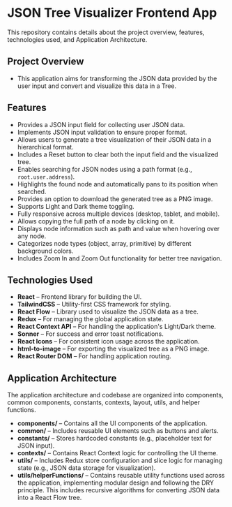 # JSON Tree Visualizer Frontend App
This repository contains details about the project overview, features, technologies used, and Application Architecture.

## Project Overview
 - This application aims for transforming the JSON data provided by the user input and convert and visualize this data in a Tree.


## Features
 - Provides a JSON input field for collecting user JSON data.
 - Implements JSON input validation to ensure proper format.
 - Allows users to generate a tree visualization of their JSON data in a hierarchical format.
 - Includes a Reset button to clear both the input field and the visualized tree.
 - Enables searching for JSON nodes using a path format (e.g., `root.user.address`).
 - Highlights the found node and automatically pans to its position when searched.
 - Provides an option to download the generated tree as a PNG image.
 - Supports Light and Dark theme toggling.
 - Fully responsive across multiple devices (desktop, tablet, and mobile).
 - Allows copying the full path of a node by clicking on it.
 - Displays node information such as path and value when hovering over any node.
 - Categorizes node types (object, array, primitive) by different background colors.
 - Includes Zoom In and Zoom Out functionality for better tree navigation.

 ## Technologies Used
 - **React** – Frontend library for building the UI.
 - **TailwindCSS** – Utility-first CSS framework for styling.
 - **React Flow** – Library used to visualize the JSON data as a tree.
 - **Redux** – For managing the global application state.
 - **React Context API** – For handling the application's Light/Dark theme.
 - **Sonner** – For success and error toast notifications.
 - **React Icons** – For consistent icon usage across the application.
 - **html-to-image** – For exporting the visualized tree as a PNG image.
 - **React Router DOM** – For handling application routing.

## Application Architecture
The application architecture and codebase are organized into components, common components, constants, contexts, layout, utils, and helper functions.
 
 - **components/** – Contains all the UI components of the application.
 - **common/** – Includes reusable UI elements such as buttons and alerts.
 - **constants/** – Stores hardcoded constants (e.g., placeholder text for JSON input).
 - **contexts/** – Contains React Context logic for controlling the UI theme.
 - **utils/** – Includes Redux store configuration and slice logic for managing state (e.g., JSON data storage for visualization).
 - **utils/helperFunctions/** – Contains reusable utility functions used across the application, implementing modular design and following the DRY principle. This includes recursive algorithms for converting JSON data into a React Flow tree.
 